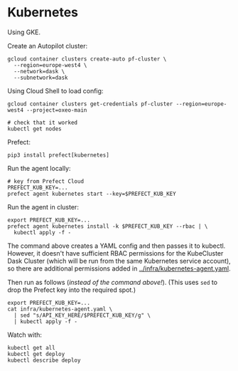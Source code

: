 # Kubernetes

Using GKE.

Create an Autopilot cluster:
```
gcloud container clusters create-auto pf-cluster \
  --region=europe-west4 \
  --network=dask \
  --subnetwork=dask
```

Using Cloud Shell to load config:
```
gcloud container clusters get-credentials pf-cluster --region=europe-west4 --project=oxeo-main

# check that it worked
kubectl get nodes
```

Prefect:
```
pip3 install prefect[kubernetes]
```

Run the agent locally:
```
# key from Prefect Cloud
PREFECT_KUB_KEY=...
prefect agent kubernetes start --key=$PREFECT_KUB_KEY
```

Run the agent in cluster:
```
export PREFECT_KUB_KEY=...
prefect agent kubernetes install -k $PREFECT_KUB_KEY --rbac | \
  kubectl apply -f -
```

The command above creates a YAML config and then passes it to kubectl. However, it doesn't have sufficient RBAC permissions for the KubeCluster Dask Cluster (which will be run from the same Kubernetes service account), so there are additional permissions added in [../infra/kubernetes-agent.yaml](../infra/kubernetes-agent.yaml).

Then run as follows (*instead of the command above!*). (This uses `sed` to drop the Prefect key into the required spot.)
```
export PREFECT_KUB_KEY=...
cat infra/kubernetes-agent.yaml \
  | sed "s/API_KEY_HERE/$PREFECT_KUB_KEY/g" \
  | kubectl apply -f -
```

Watch with:
```
kubectl get all
kubectl get deploy
kubectl describe deploy
```
